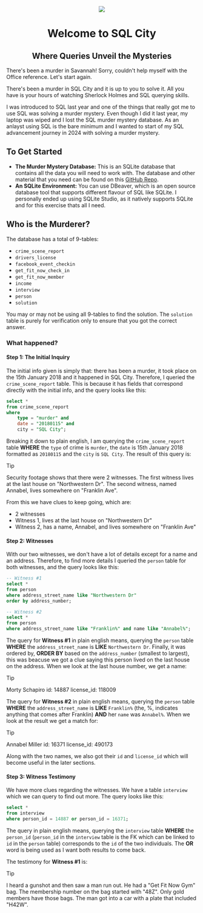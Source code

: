 <p align="center">
    <img src="https://media.discordapp.net/attachments/1008571020480876554/1203916482661056582/timble20_a_neon_lit_crime_alley_5c626489-1a3b-4f62-ac77-dd794ce2304e.png?ex=65d2d599&is=65c06099&hm=573cad76c6b03f0f28f5a626e355705fc60d215c149586c21eac6b7cada87ba2&=&format=webp&quality=lossless&width=593&height=593">
</p>

<div align="center">
    <h1>Welcome to SQL City</h1>
    <h2>Where Queries Unveil the Mysteries</h2>
</div>

There's been a murder in Savannah! Sorry, couldn't help myself with the Office reference. Let's start again. 

There's been a murder in SQL City and it is up to you to solve it. All you have is your hours of watching Sherlock Holmes and SQL querying skills.

I was introduced to SQL last year and one of the things that really got me to use SQL was solving a murder mystery. Even though I did it last year, my laptop was wiped and I lost the SQL murder mystery database. As an anlayst using SQL is the bare minimum and I wanted to start of my SQL advancement journey in 2024 with solving a murder mystery.

## To Get Started
- **The Murder Mystery Database:** This is an SQLite database that contains all the data you will need to work with. The database and other material that you need can be found on this [GitHub Repo](https://github.com/NUKnightLab/sql-mysteries/tree/master?tab=readme-ov-file).
- **An SQLite Environment:** You can use DBeaver, which is an open source database tool that supports different flavour of SQL like SQLite. I personally ended up using SQLite Studio, as it natively supports SQLite and for this exercise thats all I need.

## Who is the Murderer?
The database has a total of 9-tables:
- `crime_scene_report`
- `drivers_license`
- `facebook_event_checkin`
- `get_fit_now_check_in`
- `get_fit_now_member`
- `income`
- `interview`
- `person`
- `solution`

You may or may not be using all 9-tables to find the solution. The `solution` table is purely for verification only to ensure that you got the correct answer.

### What happened?

#### Step 1: The Initial Inquiry
The initial info given is simply that: there has been a murder, it took place on the 15th January 2018 and it happened in SQL City. Therefore, I queried the `crime_scene_report` table. This is because it has fields that correspond directly with the initial info, and the query looks like this:
````sql
select *
from crime_scene_report
where 
    type = "murder" and
    date = "20180115" and 
    city = "SQL City";
````
Breaking it down to plain english, I am querying the `crime_scene_report` table **WHERE** the `type` of crime is `murder`, the `date` is 15th January 2018 formatted as `20180115` and the `city` is `SQL City`.
The result of this query is:
> [!Tip]
> Security footage shows that there were 2 witnesses. The first witness lives at the last house on "Northwestern Dr". The second witness, named Annabel, lives somewhere on "Franklin Ave".

From this we have clues to keep going, which are:
- 2 witnesses
- Witness 1, lives at the last house on "Northwestern Dr"
- Witness 2, has a name, Annabel, and lives somewhere on "Franklin Ave"

#### Step 2: Witnesses
With our two witnesses, we don't have a lot of details except for a name and an address. Therefore, to find more details I queried the `person` table for both witnesses, and the query looks like this:
````sql
-- Witness #1
select *
from person
where address_street_name like "Northwestern Dr"
order by address_number;
````
````sql
-- Witness #2
select *
from person
where address_street_name like "Franklin%" and name like "Annabel%";
````
The query for **Witness #1** in plain english means, querying the `person` table **WHERE** the `address_street_name` is **LIKE** `Northwestern Dr`. Finally, it was ordered by, **ORDER BY** based on the `address_number` (smallest to largest), this was beacuse we got a clue saying this person lived on the last house on the address. When we look at the last house number, we get a name:
> [!Tip]
> Morty Schapiro
> id: 14887
> license_id: 118009

The query for **Witness #2** in plain english means, querying the `person` table **WHERE** the `address_street_name` is **LIKE** `Franklin%` (the, %, indicates anything that comes after Franklin) **AND** her `name` was `Annabel%`. When we look at the result we get a match for:
> [!Tip]
> Annabel Miller
> id: 16371
> license_id: 490173

Along with the two names, we also got their `id` and `license_id` which will become useful in the later sections.

#### Step 3: Witness Testimony
We have more clues regarding the witnesses. We have a table `interview` which we can query to find out more. The query looks like this:
````sql
select *
from interview
where person_id = 14887 or person_id = 16371;
````
The query in plain english means, querying the `interview` table **WHERE** the `person_id` (`person_id` in the `interview` table is the FK which can be linked to `id` in the `person` table) corresponds to the `id` of the two individuals. The **OR** word is being used as I want both results to come back.

The testimony for **Witness #1** is:
> [!Tip]
> I heard a gunshot and then saw a man run out. 
> He had a "Get Fit Now Gym" bag. 
> The membership number on the bag started with "48Z". 
> Only gold members have those bags. 
> The man got into a car with a plate that included "H42W".
